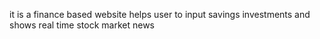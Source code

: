 it is a finance based website helps user to input savings investments and shows real time stock market news
